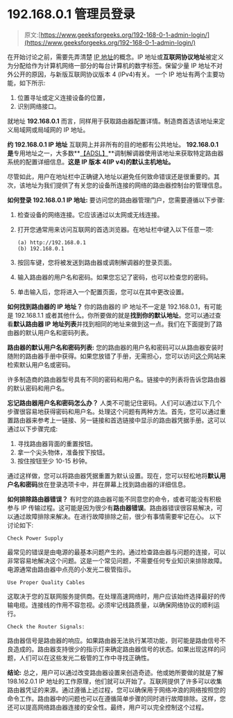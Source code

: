# 192.168.0.1 管理员登录

> 原文:[https://www.geeksforgeeks.org/192-168-0-1-admin-login/](https://www.geeksforgeeks.org/192-168-0-1-admin-login/)

在开始讨论之前，需要先弄清楚 [IP 地址](https://www.geeksforgeeks.org/introduction-of-classful-ip-addressing/)的概念。IP 地址或**互联网协议地址**被定义为分配给作为计算机网络一部分的每台计算机的数字标签。保留少量 IP 地址不对外公开的原因，与新版互联网协议版本 4 (IPv4)有关。
一个 IP 地址有两个主要功能，如下所示:

1.  位置寻址或定义连接设备的位置，
2.  识别网络接口。

就地址 **192.168.0.1** 而言，同样用于获取路由器配置详情。制造商首选该地址来定义局域网或局域网的 IP 地址。

**约 192.168.0.1 IP 地址**
互联网上并非所有的目的地都有公共地址。 **192.168.0.1 是**专用地址之一，大多数**[【ADSL】](https://www.geeksforgeeks.org/digital-subscriber-line-dsl/)**调制解调器使用该地址来获取特定路由器系统的配置详细信息。**这是 IP 版本 4(IP v4)的默认主机地址。**

尽管如此，用户在地址栏中正确键入地址以避免任何致命错误还是很重要的。其次，该地址为我们提供了有关您的设备所连接的网络的路由器控制台的管理信息。

**如何登录 192.168.0.1 IP 地址:**
要访问您的路由器管理门户，您需要遵循以下步骤:

1.  检查设备的网络连接。它应该通过以太网或无线连接。
2.  打开您通常用来访问互联网的首选浏览器。在地址栏中键入以下任意一项:

    ```
    (a) http://192.168.0.1
    (b) 192.168.0.1   
    ```

3.  按回车键，您将被发送到路由器或调制解调器的登录页面。
4.  输入路由器的用户名和密码。如果您忘记了密码，也可以检查您的密码。
5.  单击输入后，您将进入一个配置页面，您可以在其中更改设置。

**如何找到路由器的 IP 地址？**
你的路由器的 IP 地址不一定是 192.168.0.1，有可能是 192.168.1.1 或者其他什么。你所要做的就是**找到你的默认地址**。您可以通过查看**默认路由器 IP 地址列表**并找到相同的地址来做到这一点。我们在下面提到了路由器的默认用户名和密码列表。

**路由器的默认用户名和密码列表:**
您的路由器的用户名和密码可以从路由器安装时随附的路由器手册中获得。如果您放错了手册，无需担心，您可以访问[这个](https://192-168-1-1ip.mobi/default-router-passwords-list/)网站来检索默认用户名或密码。

许多制造商的路由器型号具有不同的密码和用户名。链接中的列表将告诉您路由器的默认密码和用户名。

**忘记路由器用户名和密码怎么办？**
人类不可能记住密码。人们可以通过以下几个步骤很容易地获得密码和用户名。处理这个问题有两种方法。首先，您可以通过重置路由器来参考上一链接、另一链接和首选链接中显示的路由器凭据手册。这可以通过以下步骤完成:

1.  寻找路由器背面的重置按钮。
2.  拿一个尖头物体，准备按下按钮。
3.  按住按钮至少 10-15 秒钟。

通过这样做，您可以将路由器凭据重置为默认设置。现在，您可以轻松地将**默认用户名和密码**放在登录选项卡中，并在屏幕上找到路由器的详细信息。

**如何排除路由器错误？**
有时您的路由器可能不同意您的命令，或者可能没有积极参与 IP 传输过程。这可能是因为很少有**路由器错误**。路由器错误很容易解决，可以通过故障排除来解决。在进行故障排除之前，很少有事情需要牢记在心。
以下讨论如下:

```
Check Power Supply 
```

最常见的错误是由电源的最基本问题产生的。通过检查路由器与问题的连接，可以非常容易地解决这个问题。这是一个常见问题，不需要任何专业知识来排除故障。电源通常由路由器中点亮的小发光二极管指示。

```
Use Proper Quality Cables 
```

这取决于您的互联网服务提供商。在处理高速网络时，用户应该始终选择最好的传输电缆。连接线的作用不容忽视。必须牢记线路质量，以确保网络协议的顺利运行。

```
Check the Router Signals:
```

路由器信号是路由器的响应。如果路由器无法执行某项功能，则可能是路由信号不良造成的。路由器支持很少的指示灯来确定路由器信号的状态。如果出现这样的问题，人们可以在这些发光二极管的工作中寻找正确性。

**结论:**
总之，用户可以通过改变路由器设置来创造奇迹。他或她所要做的就是了解 198.162.0.1 IP 地址的工作原理，他们就可以开始了。互联网提供了许多可以收集路由器凭证的来源。通过遵循上述过程，您可以确保用于网络冲浪的网络按照您的命令工作。路由器中的问题也可以在遵循简单步骤的同时进行故障排除。这样，您还可以提高网络路由器连接的安全性。最终，用户可以完全控制这个过程。